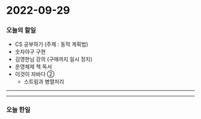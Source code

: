 2022-09-29
==========

### 오늘의 할일
* CS 공부하기 (주제 : 동적 계획법)
* 숫자야구 구현
* 김영한님 강의 (구매까지 일시 정지)
* 운영체제 책 독서
* 이것이 자바다 ②
    * 스트림과 병렬처리

<hr/>
<hr/>

### 오늘 한일